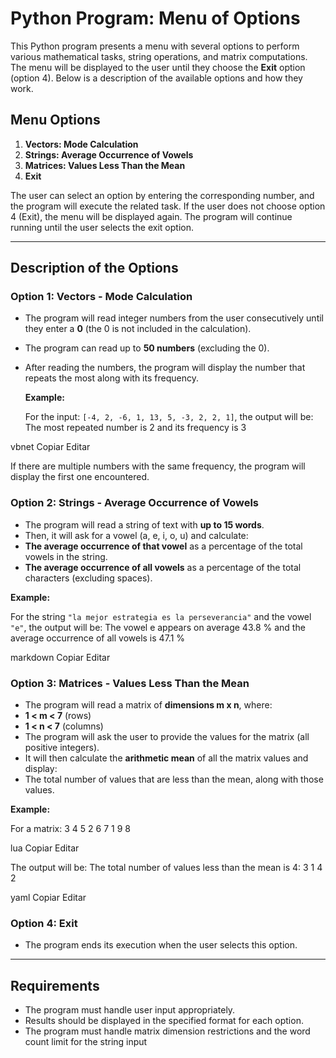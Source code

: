 # Python Program: Menu of Options

This Python program presents a menu with several options to perform various mathematical tasks, string operations, and matrix computations. The menu will be displayed to the user until they choose the **Exit** option (option 4). Below is a description of the available options and how they work.

## Menu Options

1. **Vectors: Mode Calculation**
2. **Strings: Average Occurrence of Vowels**
3. **Matrices: Values Less Than the Mean**
4. **Exit**

The user can select an option by entering the corresponding number, and the program will execute the related task. If the user does not choose option 4 (Exit), the menu will be displayed again. The program will continue running until the user selects the exit option.

---

## Description of the Options

### Option 1: Vectors - Mode Calculation

- The program will read integer numbers from the user consecutively until they enter a **0** (the 0 is not included in the calculation).
- The program can read up to **50 numbers** (excluding the 0).
- After reading the numbers, the program will display the number that repeats the most along with its frequency.
  
  **Example:**
  
  For the input: `[-4, 2, -6, 1, 13, 5, -3, 2, 2, 1]`, the output will be:
The most repeated number is 2 and its frequency is 3

vbnet
Copiar
Editar

If there are multiple numbers with the same frequency, the program will display the first one encountered.

### Option 2: Strings - Average Occurrence of Vowels

- The program will read a string of text with **up to 15 words**.
- Then, it will ask for a vowel (a, e, i, o, u) and calculate:
- **The average occurrence of that vowel** as a percentage of the total vowels in the string.
- **The average occurrence of all vowels** as a percentage of the total characters (excluding spaces).

**Example:**

For the string `"la mejor estrategia es la perseverancia"` and the vowel `"e"`, the output will be:
The vowel e appears on average 43.8 % and the average occurrence of all vowels is 47.1 %

markdown
Copiar
Editar

### Option 3: Matrices - Values Less Than the Mean

- The program will read a matrix of **dimensions m x n**, where:
- **1 < m < 7** (rows)
- **1 < n < 7** (columns)
- The program will ask the user to provide the values for the matrix (all positive integers).
- It will then calculate the **arithmetic mean** of all the matrix values and display:
- The total number of values that are less than the mean, along with those values.

**Example:**

For a matrix:
3 4 5 2 6 7 1 9 8

lua
Copiar
Editar

The output will be:
The total number of values less than the mean is 4: 3 1 4 2

yaml
Copiar
Editar

### Option 4: Exit

- The program ends its execution when the user selects this option.

---

## Requirements

- The program must handle user input appropriately.
- Results should be displayed in the specified format for each option.
- The program must handle matrix dimension restrictions and the word count limit for the string input
